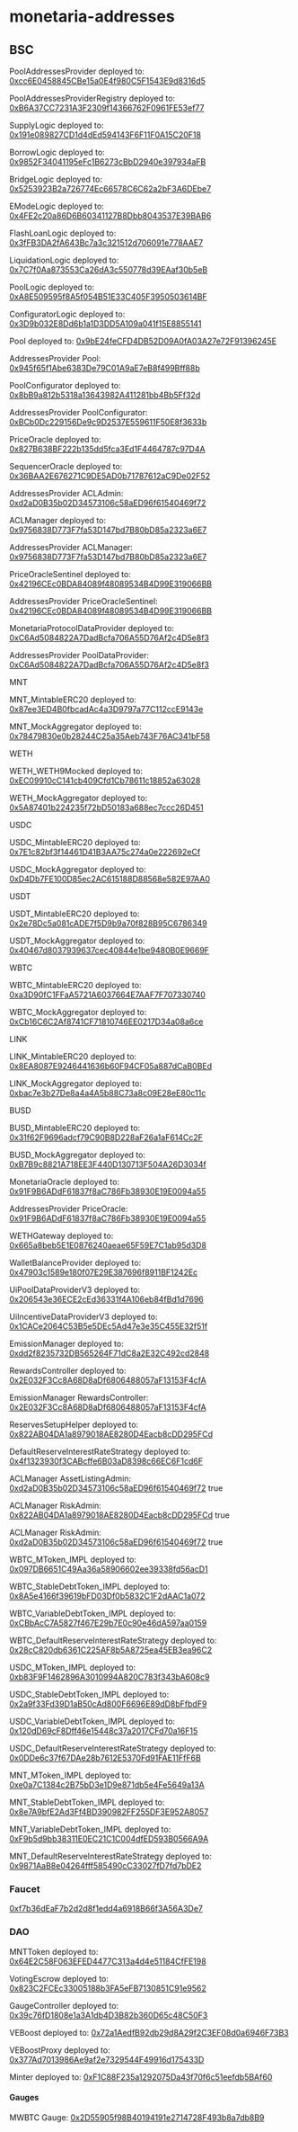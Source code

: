 # monetaria-addresses

## BSC

PoolAddressesProvider deployed to: [0xcc6E0458845CBe15a0E4f980C5F1543E9d8316d5](https://testnet.bscscan.com/address/0xcc6E0458845CBe15a0E4f980C5F1543E9d8316d5)

PoolAddressesProviderRegistry deployed to: [0xB6A37CC7231A3F2309f14366762F0961FE53ef77](https://testnet.bscscan.com/address/0xB6A37CC7231A3F2309f14366762F0961FE53ef77)

SupplyLogic deployed to: [0x191e089827CD1d4dEd594143F6F11F0A15C20F18](https://testnet.bscscan.com/address/0x191e089827CD1d4dEd594143F6F11F0A15C20F18)

BorrowLogic deployed to: [0x9852F34041195eFc1B6273cBbD2940e397934aFB](https://testnet.bscscan.com/address/0x9852F34041195eFc1B6273cBbD2940e397934aFB)

BridgeLogic deployed to: [0x5253923B2a726774Ec66578C6C62a2bF3A6DEbe7](https://testnet.bscscan.com/address/0x5253923B2a726774Ec66578C6C62a2bF3A6DEbe7)

EModeLogic deployed to: [0x4FE2c20a86D6B60341127B8Dbb8043537E39BAB6](https://testnet.bscscan.com/address/0x4FE2c20a86D6B60341127B8Dbb8043537E39BAB6)

FlashLoanLogic deployed to: [0x3fFB3DA2fA643Bc7a3c321512d706091e778AAE7](https://testnet.bscscan.com/address/0x3fFB3DA2fA643Bc7a3c321512d706091e778AAE7)

LiquidationLogic deployed to: [0x7C7f0Aa873553Ca26dA3c550778d39EAaf30b5eB](https://testnet.bscscan.com/address/0x7C7f0Aa873553Ca26dA3c550778d39EAaf30b5eB)

PoolLogic deployed to: [0xA8E509595f8A5f054B51E33C405F3950503614BF](https://testnet.bscscan.com/address/0xA8E509595f8A5f054B51E33C405F3950503614BF)

ConfiguratorLogic deployed to: [0x3D9b032E8Dd6b1a1D3DD5A109a041f15E8855141](https://testnet.bscscan.com/address/0x3D9b032E8Dd6b1a1D3DD5A109a041f15E8855141)

Pool deployed to: [0x9bE24feCFD4DB52D09A0fA03A27e72F91396245E](https://testnet.bscscan.com/address/0x9bE24feCFD4DB52D09A0fA03A27e72F91396245E)

AddressesProvider Pool: [0x945f65f1Abe6383De79C01A9aE7eB8f499Bff88b](https://testnet.bscscan.com/address/0x945f65f1Abe6383De79C01A9aE7eB8f499Bff88b)

PoolConfigurator deployed to: [0x8bB9a812b5318a13643982A411281bb4Bb5Ff32d](https://testnet.bscscan.com/address/0x8bB9a812b5318a13643982A411281bb4Bb5Ff32d)

AddressesProvider PoolConfigurator: [0xBCb0Dc229156De9c9D2537E559611F50E8f3633b](https://testnet.bscscan.com/address/0xBCb0Dc229156De9c9D2537E559611F50E8f3633b)

PriceOracle deployed to: [0x827B638BF222b135dd5fca3Ed1F4464787c97D4A](https://testnet.bscscan.com/address/0x827B638BF222b135dd5fca3Ed1F4464787c97D4A)

SequencerOracle deployed to: [0x36BAA2E676271C9DE5AD0b71787612aC9De02F52](https://testnet.bscscan.com/address/0x36BAA2E676271C9DE5AD0b71787612aC9De02F52)

AddressesProvider ACLAdmin: [0xd2aD0B35b02D34573106c58aED96f61540469f72](https://testnet.bscscan.com/address/0xd2aD0B35b02D34573106c58aED96f61540469f72)

ACLManager deployed to: [0x9756838D773F7fa53D147bd7B80bD85a2323a6E7](https://testnet.bscscan.com/address/0x9756838D773F7fa53D147bd7B80bD85a2323a6E7)

AddressesProvider ACLManager: [0x9756838D773F7fa53D147bd7B80bD85a2323a6E7](https://testnet.bscscan.com/address/0x9756838D773F7fa53D147bd7B80bD85a2323a6E7)

PriceOracleSentinel deployed to: [0x42196CEc0BDA84089f48089534B4D99E319066BB](https://testnet.bscscan.com/address/0x42196CEc0BDA84089f48089534B4D99E319066BB)

AddressesProvider PriceOracleSentinel: [0x42196CEc0BDA84089f48089534B4D99E319066BB](https://testnet.bscscan.com/address/0x42196CEc0BDA84089f48089534B4D99E319066BB)

MonetariaProtocolDataProvider deployed to: [0xC6Ad5084822A7DadBcfa706A55D76Af2c4D5e8f3](https://testnet.bscscan.com/address/0xC6Ad5084822A7DadBcfa706A55D76Af2c4D5e8f3)

AddressesProvider PoolDataProvider: [0xC6Ad5084822A7DadBcfa706A55D76Af2c4D5e8f3](https://testnet.bscscan.com/address/0xC6Ad5084822A7DadBcfa706A55D76Af2c4D5e8f3)

MNT

MNT_MintableERC20 deployed to: [0x87ee3ED4B0fbcadAc4a3D9797a77C112ccE9143e](https://testnet.bscscan.com/address/0x87ee3ED4B0fbcadAc4a3D9797a77C112ccE9143e)

MNT_MockAggregator deployed to: [0x78479830e0b28244C25a35Aeb743F76AC341bF58](https://testnet.bscscan.com/address/0x78479830e0b28244C25a35Aeb743F76AC341bF58)

WETH

WETH_WETH9Mocked deployed to: [0xEC09910cC141cb409Cfd1Cb78611c18852a63028](https://testnet.bscscan.com/address/0xEC09910cC141cb409Cfd1Cb78611c18852a63028)

WETH_MockAggregator deployed to: [0x5A87401b224235f72bD50183a688ec7ccc26D451](https://testnet.bscscan.com/address/0x5A87401b224235f72bD50183a688ec7ccc26D451)

USDC

USDC_MintableERC20 deployed to: [0x7E1c82bf3f14461D41B3AA75c274a0e222692eCf](https://testnet.bscscan.com/address/0x7E1c82bf3f14461D41B3AA75c274a0e222692eCf)

USDC_MockAggregator deployed to: [0xD4Db7FE100D85ec2AC615188D88568e582E97AA0](https://testnet.bscscan.com/address/0xD4Db7FE100D85ec2AC615188D88568e582E97AA0)

USDT

USDT_MintableERC20 deployed to: [0x2e78Dc5a081cADE7f5D9b9a70f828B95C6786349](https://testnet.bscscan.com/address/0x2e78Dc5a081cADE7f5D9b9a70f828B95C6786349)

USDT_MockAggregator deployed to: [0x40467d8037939637cec40844e1be9480B0E9669F](https://testnet.bscscan.com/address/0x40467d8037939637cec40844e1be9480B0E9669F)

WBTC

WBTC_MintableERC20 deployed to: [0xa3D90fC1FFaA5721A6037664E7AAF7F707330740](https://testnet.bscscan.com/address/0xa3D90fC1FFaA5721A6037664E7AAF7F707330740)

WBTC_MockAggregator deployed to: [0xCb16C6C2Af8741CF71810746EE0217D34a08a6ce](https://testnet.bscscan.com/address/0xCb16C6C2Af8741CF71810746EE0217D34a08a6ce)

LINK

LINK_MintableERC20 deployed to: [0x8EA8087E9246441636b60F94CF05a887dCaB0BEd](https://testnet.bscscan.com/address/0x8EA8087E9246441636b60F94CF05a887dCaB0BEd)

LINK_MockAggregator deployed to: [0xbac7e3b27De8a4a4A5b88C73a8c09E28eE80c11c](https://testnet.bscscan.com/address/0xbac7e3b27De8a4a4A5b88C73a8c09E28eE80c11c)

BUSD

BUSD_MintableERC20 deployed to: [0x31f62F9696adcf79C90B8D228aF26a1aF614Cc2F](https://testnet.bscscan.com/address/0x31f62F9696adcf79C90B8D228aF26a1aF614Cc2F)

BUSD_MockAggregator deployed to: [0xB7B9c8821A718EE3F440D130713F504A26D3034f](https://testnet.bscscan.com/address/0xB7B9c8821A718EE3F440D130713F504A26D3034f)

MonetariaOracle deployed to: [0x91F9B6ADdF61837f8aC786Fb38930E19E0094a55](https://testnet.bscscan.com/address/0x91F9B6ADdF61837f8aC786Fb38930E19E0094a55)

AddressesProvider PriceOracle: [0x91F9B6ADdF61837f8aC786Fb38930E19E0094a55](https://testnet.bscscan.com/address/0x91F9B6ADdF61837f8aC786Fb38930E19E0094a55)

WETHGateway deployed to: [0x665a8beb5E1E0876240aeae65F59E7C1ab95d3D8](https://testnet.bscscan.com/address/0x665a8beb5E1E0876240aeae65F59E7C1ab95d3D8)

WalletBalanceProvider deployed to: [0x47903c1589e180f07E29E387696f8911BF1242Ec](https://testnet.bscscan.com/address/0x47903c1589e180f07E29E387696f8911BF1242Ec)

UiPoolDataProviderV3 deployed to: [0x206543e36ECE2cEd36331f4A106eb84fBd1d7696](https://testnet.bscscan.com/address/0x206543e36ECE2cEd36331f4A106eb84fBd1d7696)

UiIncentiveDataProviderV3 deployed to: [0x1CACe2064C53B5e5DEc5Ad47e3e35C455E32f51f](https://testnet.bscscan.com/address/0x1CACe2064C53B5e5DEc5Ad47e3e35C455E32f51f)

EmissionManager deployed to: [0xdd2f8235732DB565264F71dC8a2E32C492cd2848](https://testnet.bscscan.com/address/0xdd2f8235732DB565264F71dC8a2E32C492cd2848)

RewardsController deployed to: [0x2E032F3Cc8A68D8aDf6806488057aF13153F4cfA](https://testnet.bscscan.com/address/0x2E032F3Cc8A68D8aDf6806488057aF13153F4cfA)

EmissionManager RewardsController: [0x2E032F3Cc8A68D8aDf6806488057aF13153F4cfA](https://testnet.bscscan.com/address/0x2E032F3Cc8A68D8aDf6806488057aF13153F4cfA)

ReservesSetupHelper deployed to: [0x822AB04DA1a8979018AE8280D4Eacb8cDD295FCd](https://testnet.bscscan.com/address/0x822AB04DA1a8979018AE8280D4Eacb8cDD295FCd)

DefaultReserveInterestRateStrategy deployed to: [0x4f1323930f3CABcffe6B03aD8398c66EC6F1cd6F](https://testnet.bscscan.com/address/0x4f1323930f3CABcffe6B03aD8398c66EC6F1cd6F)

ACLManager AssetListingAdmin: [0xd2aD0B35b02D34573106c58aED96f61540469f72](https://testnet.bscscan.com/address/0xd2aD0B35b02D34573106c58aED96f61540469f72) true

ACLManager RiskAdmin: [0x822AB04DA1a8979018AE8280D4Eacb8cDD295FCd](https://testnet.bscscan.com/address/0x822AB04DA1a8979018AE8280D4Eacb8cDD295FCd) true

ACLManager RiskAdmin: [0xd2aD0B35b02D34573106c58aED96f61540469f72](https://testnet.bscscan.com/address/0xd2aD0B35b02D34573106c58aED96f61540469f72) true

WBTC_MToken_IMPL deployed to: [0x097DB6651C49Aa36a58906602ee39338fd56acD1](https://testnet.bscscan.com/address/0x097DB6651C49Aa36a58906602ee39338fd56acD1)

WBTC_StableDebtToken_IMPL deployed to: [0x8A5e4166f39619bFD03Df0b5832C1F2dAAC1a072](https://testnet.bscscan.com/address/0x8A5e4166f39619bFD03Df0b5832C1F2dAAC1a072)

WBTC_VariableDebtToken_IMPL deployed to: [0xCBbAcC7A5827f467E29b7E0c90e46dA597aa0159](https://testnet.bscscan.com/address/0xCBbAcC7A5827f467E29b7E0c90e46dA597aa0159)

WBTC_DefaultReserveInterestRateStrategy deployed to: [0x28cC820db6361C225AF8b5A8725ea45EB3ea96C2](https://testnet.bscscan.com/address/0x28cC820db6361C225AF8b5A8725ea45EB3ea96C2)

USDC_MToken_IMPL deployed to: [0xb83F9F1462896A3010994A820C783f343bA608c9](https://testnet.bscscan.com/address/0xb83F9F1462896A3010994A820C783f343bA608c9)

USDC_StableDebtToken_IMPL deployed to: [0x2a9f33Fd39D1aB50cAd800F6696E89dD8bFfbdF9](https://testnet.bscscan.com/address/0x2a9f33Fd39D1aB50cAd800F6696E89dD8bFfbdF9)

USDC_VariableDebtToken_IMPL deployed to: [0x120dD69cF8Dff46e15448c37a2017CFd70a16F15](https://testnet.bscscan.com/address/0x120dD69cF8Dff46e15448c37a2017CFd70a16F15)

USDC_DefaultReserveInterestRateStrategy deployed to: [0x0DDe6c37f67DAe28b7612E5370Fd91FAE11FfF6B](https://testnet.bscscan.com/address/0x0DDe6c37f67DAe28b7612E5370Fd91FAE11FfF6B)

MNT_MToken_IMPL deployed to: [0xe0a7C1384c2B75bD3e1D9e871db5e4Fe5649a13A](https://testnet.bscscan.com/address/0xe0a7C1384c2B75bD3e1D9e871db5e4Fe5649a13A)

MNT_StableDebtToken_IMPL deployed to: [0x8e7A9bfE2Ad3Ff4BD390982FF255DF3E952A8057](https://testnet.bscscan.com/address/0x8e7A9bfE2Ad3Ff4BD390982FF255DF3E952A8057)

MNT_VariableDebtToken_IMPL deployed to: [0xF9b5d9bb38311E0EC21C1C004dfED593B0566A9A](https://testnet.bscscan.com/address/0xF9b5d9bb38311E0EC21C1C004dfED593B0566A9A)

MNT_DefaultReserveInterestRateStrategy deployed to: [0x9871AaB8e04264fff585490cC33027fD7fd7bDE2](https://testnet.bscscan.com/address/0x9871AaB8e04264fff585490cC33027fD7fd7bDE2)

### Faucet

[0xf7b36dEaF7b2d2d8f1edd4a6918B66f3A56A3De7](https://testnet.bscscan.com/address/0xf7b36dEaF7b2d2d8f1edd4a6918B66f3A56A3De7)

### DAO

MNTToken deployed to: [0x64E2C58F063EFED4477C313a4d4e51184CfFE198](https://testnet.bscscan.com/address/0x64E2C58F063EFED4477C313a4d4e51184CfFE198)

VotingEscrow deployed to: [0x823C2FCEc33005188b3FA5eFB7130851C91e9562](https://testnet.bscscan.com/address/0x823C2FCEc33005188b3FA5eFB7130851C91e9562)

GaugeController deployed to: [0x39c76fD1808e1a3A1db4D3B82b360D65c48C50F3](https://testnet.bscscan.com/address/0x39c76fD1808e1a3A1db4D3B82b360D65c48C50F3)

VEBoost deployed to: [0x72a1AedfB92db29d8A29f2C3EF08d0a6946F73B3](https://testnet.bscscan.com/address/0x72a1AedfB92db29d8A29f2C3EF08d0a6946F73B3)

VEBoostProxy deployed to: [0x377Ad7013986Ae9af2e7329544F49916d175433D](https://testnet.bscscan.com/address/0x377Ad7013986Ae9af2e7329544F49916d175433D)

Minter deployed to: [0xF1C88F235a1292075Da43f70f6c51eefdb5BAf60](https://testnet.bscscan.com/address/0xF1C88F235a1292075Da43f70f6c51eefdb5BAf60)

#### Gauges

MWBTC Gauge: [0x2D55905f98B40194191e2714728F493b8a7db8B9](https://testnet.bscscan.com/address/0x2D55905f98B40194191e2714728F493b8a7db8B9)
